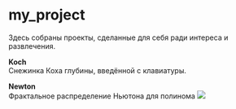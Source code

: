 # my_project
Здесь собраны проекты, сделанные для себя ради интереса и развлечения.

**Koch**  
Снежинка Коха глубины, введённой с клавиатуры.  

**Newton**  
Фрактальное распределение Ньютона для полинома ![](https://drive.google.com/file/d/1ou3VAS2xfhZghl2GxbdxXpoY30sL6FWk/view?usp=sharing)
